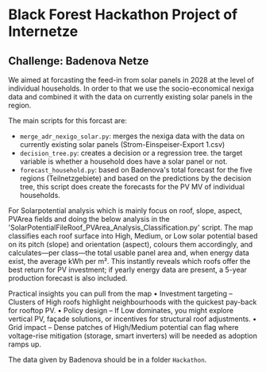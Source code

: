 # Black Forest Hackathon Project of Internetze

## Challenge: Badenova Netze
We aimed at forcasting the feed-in from solar panels in 2028 at the level of individual households. In order to that we use the socio-economical nexiga data and combined it with the data on currently existing solar panels in the region.

The main scripts for this forcast are:
- `merge_adr_nexigo_solar.py`: merges the nexiga data with the data on currently existing solar panels (Strom-Einspeiser-Export 1.csv)
- `decision_tree.py`: creates a decision or a regression tree. the target variable is whether a household does have a solar panel or not.
- `forecast_household.py`: based on Badenova's total forecast for the five regions (Teilnetzgebiete) and based on the predictions by the decision tree, this script does create the forecasts for the PV MV of individual households.

For Solarpotential analysis which is mainly focus on roof, slope, aspect, PVArea fields and doing the below analysis in the 'SolarPotentialFileRoof_PVArea_Analysis_Classification.py' script. The map classifies each roof surface into High, Medium, or Low solar potential based on its pitch (slope) and orientation (aspect), colours them accordingly, and calculates—per class—the total usable panel area and, when energy data exist, the average kWh per m². This instantly reveals which roofs offer the best return for PV investment; if yearly energy data are present, a 5-year production forecast is also included.

Practical insights you can pull from the map
•	Investment targeting – Clusters of High roofs highlight neighbourhoods with the quickest pay-back for rooftop PV.
•	Policy design – If Low dominates, you might explore vertical PV, façade solutions, or incentives for structural roof adjustments.
•	Grid impact – Dense patches of High/Medium potential can flag where voltage-rise mitigation (storage, smart inverters) will be needed as adoption ramps up.

The data given by Badenova should be in a folder `Hackathon`.
